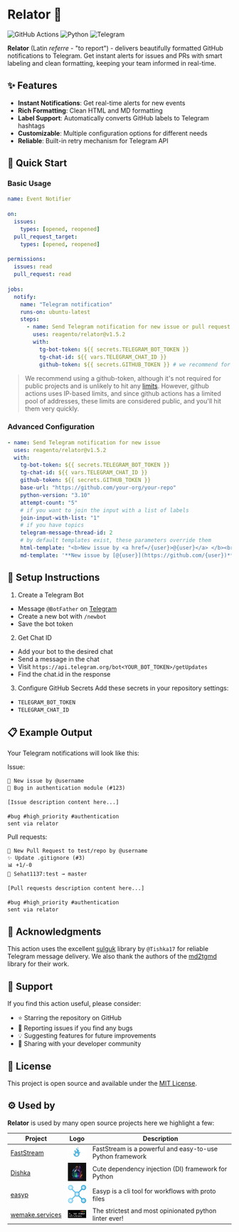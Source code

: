 # Relator 🔔

![GitHub Actions](https://img.shields.io/badge/GitHub_Actions-success?style=flat&logo=githubactions)
![Python](https://img.shields.io/badge/Python-3.10%2B-blue?style=flat&logo=python)
![Telegram](https://img.shields.io/badge/Telegram-Bot-blue?style=flat&logo=telegram)

**Relator** (Latin _referre_ - "to report") - delivers beautifully formatted GitHub notifications to Telegram. Get instant alerts for issues and PRs with smart labeling and clean formatting, keeping your team informed in real-time.

## ✨ Features

- **Instant Notifications**: Get real-time alerts for new events
- **Rich Formatting**: Clean HTML and MD formatting
- **Label Support**: Automatically converts GitHub labels to Telegram hashtags
- **Customizable**: Multiple configuration options for different needs
- **Reliable**: Built-in retry mechanism for Telegram API

## 🚀 Quick Start

### Basic Usage

```yaml
name: Event Notifier

on:
  issues:
    types: [opened, reopened]
  pull_request_target:
    types: [opened, reopened]

permissions:
  issues: read
  pull_request: read

jobs:
  notify:
    name: "Telegram notification"
    runs-on: ubuntu-latest
    steps:
      - name: Send Telegram notification for new issue or pull request
        uses: reagento/relator@v1.5.2
        with:
          tg-bot-token: ${{ secrets.TELEGRAM_BOT_TOKEN }}
          tg-chat-id: ${{ vars.TELEGRAM_CHAT_ID }}
          github-token: ${{ secrets.GITHUB_TOKEN }} # we recommend for use
```

> We recommend using a github-token, although it's not required for public projects and is unlikely to hit any [limits](https://docs.github.com/en/rest/using-the-rest-api/rate-limits-for-the-rest-api?apiVersion=2022-11-28#primary-rate-limit-for-unauthenticated-users). However, github actions uses IP-based limits, and since github actions has a limited pool of addresses, these limits are considered public, and you'll hit them very quickly.

### Advanced Configuration

```yaml
- name: Send Telegram notification for new issue
  uses: reagento/relator@v1.5.2
  with:
    tg-bot-token: ${{ secrets.TELEGRAM_BOT_TOKEN }}
    tg-chat-id: ${{ vars.TELEGRAM_CHAT_ID }}
    github-token: ${{ secrets.GITHUB_TOKEN }}
    base-url: "https://github.com/your-org/your-repo"
    python-version: "3.10"
    attempt-count: "5"
    # if you want to join the input with a list of labels
    join-input-with-list: "1"
    # if you have topics
    telegram-message-thread-id: 2
    # by default templates exist, these parameters override them
    html-template: "<b>New issue by <a href=/{user}>@{user}</a> </b><br/><b>{title}</b> (<a href='{url}'>#{id}</a>)<br/>{body}{labels}<br/>{promo}"
    md-template: '**New issue by [@{user}](https://github.com/{user})**\n**{title}** ([#{id}]({url}))\n\n{body}{labels}\n{promo}'
```

## 🔧 Setup Instructions

1. Create a Telegram Bot

- Message `@BotFather` on [Telegram](https://t.me/botfather)
- Create a new bot with `/newbot`
- Save the bot token

2. Get Chat ID

- Add your bot to the desired chat
- Send a message in the chat
- Visit `https://api.telegram.org/bot<YOUR_BOT_TOKEN>/getUpdates`
- Find the chat.id in the response

3. Configure GitHub Secrets
   Add these secrets in your repository settings:

- `TELEGRAM_BOT_TOKEN`
- `TELEGRAM_CHAT_ID`

## 📋 Example Output

Your Telegram notifications will look like this:

Issue:

```text
🚀 New issue by @username
📌 Bug in authentication module (#123)

[Issue description content here...]

#bug #high_priority #authentication
sent via relator
```

Pull requests:

```text
🎉 New Pull Request to test/repo by @username
✨ Update .gitignore (#3)
📊 +1/-0
🌿 Sehat1137:test → master

[Pull requests description content here...]

#bug #high_priority #authentication
sent via relator
```

## 🤝 Acknowledgments

This action uses the excellent [sulguk](https://github.com/Tishka17/sulguk) library by `@Tishka17` for reliable Telegram message delivery. We also thank the authors of the [md2tgmd](https://github.com/yym68686/md2tgmd) library for their work.

## 🌟 Support

If you find this action useful, please consider:

- ⭐ Starring the repository on GitHub
- 🐛 Reporting issues if you find any bugs
- 💡 Suggesting features for future improvements
- 🔄 Sharing with your developer community

## 📝 License

This project is open source and available under the [MIT License](https://opensource.org/licenses/MIT).

## ⚙️ Used by

**Relator** is used by many open source projects here we highlight a few:

| Project                                                                        | Logo                                               | Description                                               |
| ------------------------------------------------------------------------------ | -------------------------------------------------- | --------------------------------------------------------- |
| [FastStream](https://github.com/ag2ai/faststream)                              | <img src=".static/faststream.png" width="45">      | FastStream is a powerful and easy-to-use Python framework |
| [Dishka](https://github.com/reagento/dishka)                                   | <img src=".static/reagento.png" width="45">        | Cute dependency injection (DI) framework for Python       |
| [easyp](https://github.com/easyp-tech/easyp)                                   | <img src=".static/easyp.png" width="45">           | Easyp is a cli tool for workflows with proto files        |
| [wemake.services](https://github.com/wemake-services/wemake-python-styleguide) | <img src=".static/wemake-services.png" width="45"> | The strictest and most opinionated python linter ever!    |
